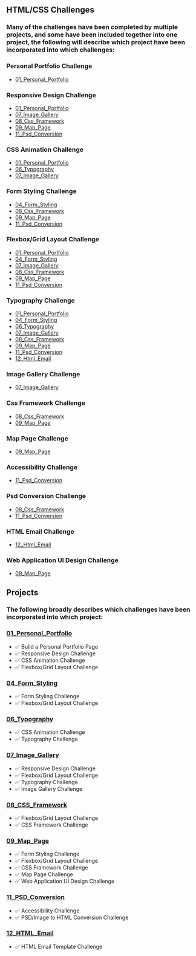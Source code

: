 ## HTML/CSS Challenges

### Many of the challenges have been completed by multiple projects, and some have been included together into one project, the following will describe which project have been incorporated into which challenges:

### Personal Portfolio Challenge

- [01_Personal_Portfolio](#01_Personal_Portfolio)

### Responsive Design Challenge

- [01_Personal_Portfolio](#01_Personal_Portfolio)
- [07_Image_Gallery](#07_Image_Gallery)
- [08_Css_Framework](#08_Css_Framework)
- [09_Map_Page](#09_Map_Page)
- [11_Psd_Conversion](#11_Psd_Conversion)

### CSS Animation Challenge

- [01_Personal_Portfolio](#01_Personal_Portfolio)
- [06_Typography](#06_Typography)
- [07_Image_Gallery](#07_Image_Gallery)

### Form Styling Challenge

- [04_Form_Styling](#04_Form_Styling)
- [08_Css_Framework](#08_Css_Framework)
- [09_Map_Page](#09_Map_Page)
- [11_Psd_Conversion](#11_Psd_Conversion)

### Flexbox/Grid Layout Challenge

- [01_Personal_Portfolio](#01_Personal_Portfolio)
- [04_Form_Styling](#04_Form_Styling)
- [07_Image_Gallery](#07_Image_Gallery)
- [08_Css_Framework](#08_Css_Framework)
- [09_Map_Page](#09_Map_Page)
- [11_Psd_Conversion](#11_Psd_Conversion)

### Typography Challenge

- [01_Personal_Portfolio](#01_Personal_Portfolio)
- [04_Form_Styling](#04_Form_Styling)
- [06_Typography](#06_Typography)
- [07_Image_Gallery](#07_Image_Gallery)
- [08_Css_Framework](#08_Css_Framework)
- [09_Map_Page](#09_Map_Page)
- [11_Psd_Conversion](#11_Psd_Conversion)
- [12_Html_Email](#12_Html_Email)

### Image Gallery Challenge

- [07_Image_Gallery](#07_Image_Gallery)

### Css Framework Challenge

- [08_Css_Framework](#08_Css_Framework)
- [09_Map_Page](#09_Map_Page)

### Map Page Challenge

- [09_Map_Page](#09_Map_Page)

### Accessibility Challenge

- [11_Psd_Conversion](#11_Psd_Conversion)

### Psd Conversion Challenge

- [08_Css_Framework](#08_Css_Framework)
- [11_Psd_Conversion](#11_Psd_Conversion)

### HTML Email Challenge

- [12_Html_Email](#12_Html_Email)

### Web Application UI Design Challenge

- [09_Map_Page](#09_Map_Page)

## Projects

### The following broadly describes which challenges have been incorporated into which project:

### [01_Personal_Portfolio](htmlcss_coding_challenges/01_Personal_Portfolio)

- ✅ Build a Personal Portfolio Page
- ✅ Responsive Design Challenge
- ✅ CSS Animation Challenge
- ✅ Flexbox/Grid Layout Challenge

### [04_Form_Styling](htmlcss_coding_challenges/04_Form_Styling)

- ✅ Form Styling Challenge
- ✅ Flexbox/Grid Layout Challenge

### [06_Typography](htmlcss_coding_challenges/06_Typography)

- ✅ CSS Animation Challenge
- ✅ Typography Challenge

### [07_Image_Gallery](htmlcss_coding_challenges/07_Image_Gallery)

- ✅ Responsive Design Challenge
- ✅ Flexbox/Grid Layout Challenge
- ✅ Typography Challenge
- ✅ Image Gallery Challenge

### [08_CSS_Framework](htmlcss_coding_challenges/08_CSS_Framework)

- ✅ Flexbox/Grid Layout Challenge
- ✅ CSS Framework Challenge

### [09_Map_Page](htmlcss_coding_challenges/09_Map_Page)

- ✅ Form Styling Challenge
- ✅ Flexbox/Grid Layout Challenge
- ✅ CSS Framework Challenge
- ✅ Map Page Challenge
- ✅ Web Application UI Design Challenge

### [11_PSD_Conversion](htmlcss_coding_challenges/11_PSD_Conversion)

- ✅ Accessibility Challenge
- ✅ PSD/Image to HTML Conversion Challenge

### [12_HTML_Email](htmlcss_coding_challenges/12_HTML_Email)

- ✅ HTML Email Template Challenge
